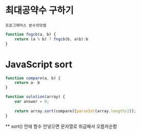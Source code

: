 # 최대공약수 구하기

```
프로그래머스 분수의덧셈
```

```javascript
function fngcb(a, b) {
    return (a % b) ? fngcb(b, a%b):b
}
```



# JavaScript sort

```javascript
function compare(a, b) {
    return a- b
}

function solution(array) {
    var answer = 0;
    
    return array.sort(compare)[parseInt(array.length/2)];
}
```

 ** sort() 안에 함수 안넣으면 문자열로 취급해서 오름차순함






